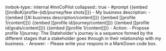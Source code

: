 innbok-type:: internal
#innCoPilot
collapsed:: true
	- #prompt {{embed [[innBoK/profile-(id)/journey/few shots]]}}
		- My business description:
		- {{embed [[AI business description/content]]}} {{embed [[profile 1/content]]}} {{embed [[profile id/journey/content]]}} {{embed [[profile id/goals/content]]}} {{embed [[profile 1/content]]}}
		- Action:
		- Propose profile 1/journey: The Stateholder's journey is a sequence formed by the different stages that a stakeholder goes through in their relationship with my business.
		- Answer:
		- Please write your respons in a MarkDown code box.




